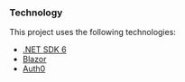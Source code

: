 ﻿### Technology

This project uses the following technologies:

- [.NET SDK 6](https://dotnet.microsoft.com/download/dotnet-core/6.0)
- [Blazor](https://dotnet.microsoft.com/apps/aspnet/web-apps/blazor)
- [Auth0](https://auth0.com/)